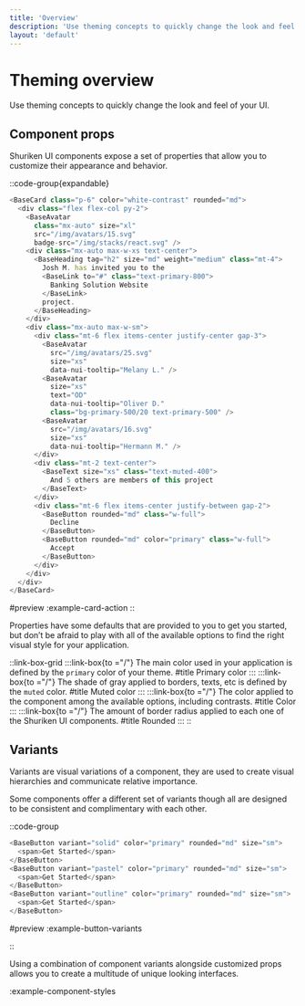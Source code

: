 ```yaml
---
title: 'Overview'
description: 'Use theming concepts to quickly change the look and feel of your UI.'
layout: 'default'
---
```


# Theming overview

Use theming concepts to quickly change the look and feel of your UI.

## Component props

Shuriken UI components expose a set of properties that allow you to customize their appearance and behavior.

::code-group{expandable}

```js [ExampleCardAction.vue]
<BaseCard class="p-6" color="white-contrast" rounded="md">
  <div class="flex flex-col py-2">
    <BaseAvatar 
      class="mx-auto" size="xl" 
      src="/img/avatars/15.svg" 
      badge-src="/img/stacks/react.svg" />
    <div class="mx-auto max-w-xs text-center">
      <BaseHeading tag="h2" size="md" weight="medium" class="mt-4">
        Josh M. has invited you to the
        <BaseLink to="#" class="text-primary-800">
          Banking Solution Website
        </BaseLink>
        project.
      </BaseHeading>
    </div>
    <div class="mx-auto max-w-sm">
      <div class="mt-6 flex items-center justify-center gap-3">
        <BaseAvatar 
          src="/img/avatars/25.svg" 
          size="xs" 
          data-nui-tooltip="Melany L." />
        <BaseAvatar 
          size="xs" 
          text="OD" 
          data-nui-tooltip="Oliver D." 
          class="bg-primary-500/20 text-primary-500" />
        <BaseAvatar 
          src="/img/avatars/16.svg" 
          size="xs" 
          data-nui-tooltip="Hermann M." />
      </div>
      <div class="mt-2 text-center">
        <BaseText size="xs" class="text-muted-400">
          And 5 others are members of this project
        </BaseText>
      </div>
      <div class="mt-6 flex items-center justify-between gap-2">
        <BaseButton rounded="md" class="w-full">
          Decline
        </BaseButton>
        <BaseButton rounded="md" color="primary" class="w-full">
          Accept
        </BaseButton>
      </div>
    </div>
  </div>
</BaseCard>
```

#preview
:example-card-action
::

Properties have some defaults that are provided to you to get you started, but don’t be afraid to play with all of the available options to find the right visual style for your application.

::link-box-grid
:::link-box{to ="/"}
The main color used in your application is defined by the `primary` color of your theme.
#title
Primary color
:::
:::link-box{to ="/"}
The shade of gray applied to borders, texts, etc is defined by the `muted` color.
#title
Muted color
:::
:::link-box{to ="/"}
The color applied to the component among the available options, including contrasts.
#title
Color
:::
:::link-box{to ="/"}
The amount of border radius applied to each one of the Shuriken UI components.
#title
Rounded
:::
::

## Variants

Variants are visual variations of a component, they are used to create visual hierarchies and communicate relative importance.

Some components offer a different set of variants though all are designed to be consistent and complimentary with each other.

::code-group

```js [ExampleButtonVariants.vue]
<BaseButton variant="solid" color="primary" rounded="md" size="sm">
  <span>Get Started</span>
</BaseButton>
<BaseButton variant="pastel" color="primary" rounded="md" size="sm">
  <span>Get Started</span>
</BaseButton>
<BaseButton variant="outline" color="primary" rounded="md" size="sm">
  <span>Get Started</span>
</BaseButton>
```

#preview
:example-button-variants

::

Using a combination of component variants alongside customized props allows you to create a multitude of unique looking interfaces.

:example-component-styles
